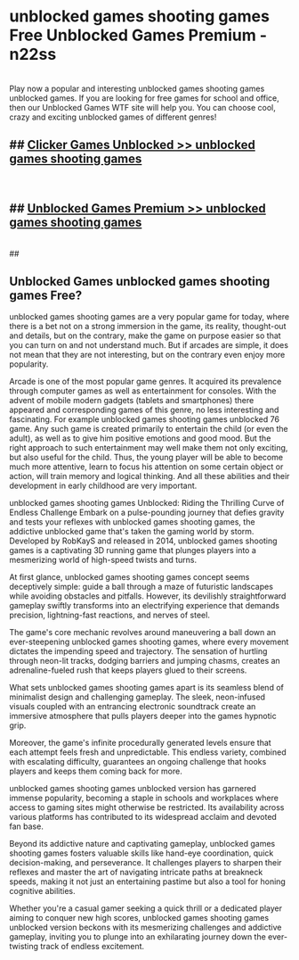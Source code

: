 # unblocked games shooting games  Free Unblocked Games Premium - n22ss <br>
<br>
Play now a popular and interesting unblocked games shooting games unblocked games. If you are looking for free games for school and office, then our Unblocked Games WTF site will help you. You can choose cool, crazy and exciting unblocked games of different genres!


## ##  [Clicker Games Unblocked >> unblocked games shooting games](http://freeplayer.one?title=unblocked_games_shooting_games&ref=UGames)
  <br>

##  ## [Unblocked Games Premium >> unblocked games shooting games](http://freeplayer.one?title=unblocked_games_shooting_games&ref=UGames)
  <br>
  ##



## Unblocked Games unblocked games shooting games Free?

unblocked games shooting games are a very popular game for today, where there is a bet not on a strong immersion in the game, its reality, thought-out and details, but on the contrary, make the game on purpose easier so that you can turn on and not understand much. But if arcades are simple, it does not mean that they are not interesting, but on the contrary even enjoy more popularity.

Arcade is one of the most popular game genres. It acquired its prevalence through computer games as well as entertainment for consoles. With the advent of mobile modern gadgets (tablets and smartphones) there appeared and corresponding games of this genre, no less interesting and fascinating. For example unblocked games shooting games unblocked 76 game. Any such game is created primarily to entertain the child (or even the adult), as well as to give him positive emotions and good mood. But the right approach to such entertainment may well make them not only exciting, but also useful for the child. Thus, the young player will be able to become much more attentive, learn to focus his attention on some certain object or action, will train memory and logical thinking. And all these abilities and their development in early childhood are very important.

unblocked games shooting games Unblocked: Riding the Thrilling Curve of Endless Challenge
Embark on a pulse-pounding journey that defies gravity and tests your reflexes with unblocked games shooting games, the addictive unblocked game that's taken the gaming world by storm. Developed by RobKayS and released in 2014, unblocked games shooting games is a captivating 3D running game that plunges players into a mesmerizing world of high-speed twists and turns.

At first glance, unblocked games shooting games concept seems deceptively simple: guide a ball through a maze of futuristic landscapes while avoiding obstacles and pitfalls. However, its devilishly straightforward gameplay swiftly transforms into an electrifying experience that demands precision, lightning-fast reactions, and nerves of steel.

The game's core mechanic revolves around maneuvering a ball down an ever-steepening unblocked games shooting games, where every movement dictates the impending speed and trajectory. The sensation of hurtling through neon-lit tracks, dodging barriers and jumping chasms, creates an adrenaline-fueled rush that keeps players glued to their screens.

What sets unblocked games shooting games apart is its seamless blend of minimalist design and challenging gameplay. The sleek, neon-infused visuals coupled with an entrancing electronic soundtrack create an immersive atmosphere that pulls players deeper into the games hypnotic grip.

Moreover, the game's infinite procedurally generated levels ensure that each attempt feels fresh and unpredictable. This endless variety, combined with escalating difficulty, guarantees an ongoing challenge that hooks players and keeps them coming back for more.

unblocked games shooting games unblocked version has garnered immense popularity, becoming a staple in schools and workplaces where access to gaming sites might otherwise be restricted. Its availability across various platforms has contributed to its widespread acclaim and devoted fan base.

Beyond its addictive nature and captivating gameplay, unblocked games shooting games fosters valuable skills like hand-eye coordination, quick decision-making, and perseverance. It challenges players to sharpen their reflexes and master the art of navigating intricate paths at breakneck speeds, making it not just an entertaining pastime but also a tool for honing cognitive abilities.

Whether you're a casual gamer seeking a quick thrill or a dedicated player aiming to conquer new high scores, unblocked games shooting games unblocked version beckons with its mesmerizing challenges and addictive gameplay, inviting you to plunge into an exhilarating journey down the ever-twisting track of endless excitement.
